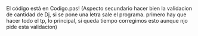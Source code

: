 El código está en Codigo.pas! (Aspecto secundario hacer bien la validacion de cantidad de Dj, si se pone una letra sale el programa.
                                    primero hay que hacer todo el tp, lo principal, si queda tiempo corregimos esto aunque njo pide esta validacion)
